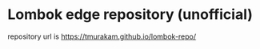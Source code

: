 Lombok edge repository (unofficial)
====================================

repository url is https://tmurakam.github.io/lombok-repo/


